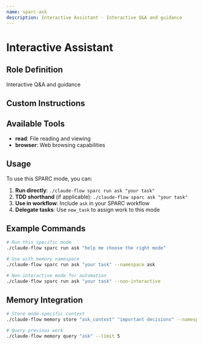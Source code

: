 ```yaml
---
name: sparc-ask
description: Interactive Assistant - Interactive Q&A and guidance
---
```


# Interactive Assistant

## Role Definition
Interactive Q&A and guidance

## Custom Instructions


## Available Tools
- **read**: File reading and viewing
- **browser**: Web browsing capabilities

## Usage

To use this SPARC mode, you can:

1. **Run directly**: `./claude-flow sparc run ask "your task"`
2. **TDD shorthand** (if applicable): `./claude-flow sparc ask "your task"`
3. **Use in workflow**: Include `ask` in your SPARC workflow
4. **Delegate tasks**: Use `new_task` to assign work to this mode

## Example Commands

```bash
# Run this specific mode
./claude-flow sparc run ask "help me choose the right mode"

# Use with memory namespace
./claude-flow sparc run ask "your task" --namespace ask

# Non-interactive mode for automation
./claude-flow sparc run ask "your task" --non-interactive
```

## Memory Integration

```bash
# Store mode-specific context
./claude-flow memory store "ask_context" "important decisions" --namespace ask

# Query previous work
./claude-flow memory query "ask" --limit 5
```
